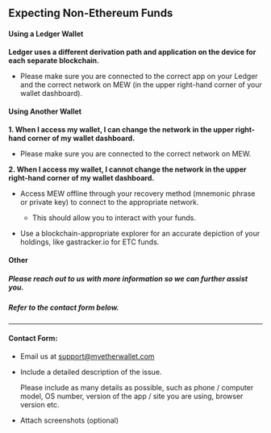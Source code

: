 ## Expecting Non-Ethereum Funds

#### Using a Ledger Wallet

**Ledger uses a different derivation path and application on the device for each separate blockchain.** 

- Please make sure you are connected to the correct app on your Ledger and the correct network on MEW (in the upper right-hand corner of your wallet dashboard).

#### Using Another Wallet

**1. When I access my wallet, I can change the network in the upper right-hand corner of my wallet dashboard.**

- Please make sure you are connected to the correct network on MEW.

**2. When I access my wallet, I cannot change the network in the upper right-hand corner of my wallet dashboard.** 

- Access MEW offline through your recovery method (mnemonic phrase or private key) to connect to the appropriate network. 
  - This should allow you to interact with your funds. 


- Use a blockchain-appropriate explorer for an accurate depiction of your holdings, like gastracker.io for ETC funds.

#### Other

##### Please reach out to us with more information so we can further assist you.

##### Refer to the contact form below.

* * *

#### Contact Form:

- Email us at support@myetherwallet.com

- <p>Include a detailed description of the issue.</p>
  <note>Please include as many details as possible, such as phone / computer model, OS number, version of the app / site you are using, browser version etc.</note>

- Attach screenshots (optional)

